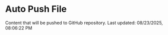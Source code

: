 # Auto Push File

Content that will be pushed to GitHub repository.
Last updated: 08/23/2025, 08:06:22 PM